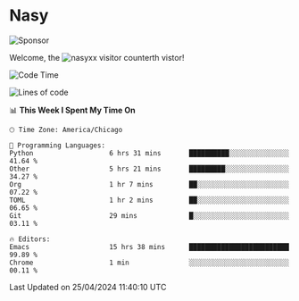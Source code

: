 # Nasy

<!--
<p align="center">
<img height="200" src="https://github-readme-stats.vercel.app/api?username=nasyxx&count_private=true&show_icons=true&theme=dracula&include_all_commits=true"/>
<img height="200" src="https://github-readme-stats.vercel.app/api/top-langs/?username=nasyxx&theme=dracula&hide=html,jupyter+notebook&count_private=true&show_icons=true"/>
</p>

  
----------------
-->

![Sponsor](https://img.shields.io/static/v1.svg?label=Sponsor&message=%E2%9D%A4&logo=GitHub&style=flat&color=pink)
 
Welcome, the ![nasyxx visitor counter](https://count.getloli.com/get/@nasyxx?theme=rule34)th vistor!
 
<!--START_SECTION:waka-->
![Code Time](http://img.shields.io/badge/Code%20Time-4%2C412%20hrs%2028%20mins-blue)

![Lines of code](https://img.shields.io/badge/From%20Hello%20World%20I%27ve%20Written-6.3%20million%20lines%20of%20code-blue)

📊 **This Week I Spent My Time On** 

```text
🕑︎ Time Zone: America/Chicago

💬 Programming Languages: 
Python                   6 hrs 31 mins       ██████████░░░░░░░░░░░░░░░   41.64 % 
Other                    5 hrs 21 mins       █████████░░░░░░░░░░░░░░░░   34.27 % 
Org                      1 hr 7 mins         ██░░░░░░░░░░░░░░░░░░░░░░░   07.22 % 
TOML                     1 hr 2 mins         ██░░░░░░░░░░░░░░░░░░░░░░░   06.65 % 
Git                      29 mins             █░░░░░░░░░░░░░░░░░░░░░░░░   03.11 % 

🔥 Editors: 
Emacs                    15 hrs 38 mins      █████████████████████████   99.89 % 
Chrome                   1 min               ░░░░░░░░░░░░░░░░░░░░░░░░░   00.11 % 
```


 Last Updated on 25/04/2024 11:40:10 UTC
<!--END_SECTION:waka-->

<!-- ![visitors](https://visitor-badge.laobi.icu/badge?page_id=nasyxx.nasyxx) -->
